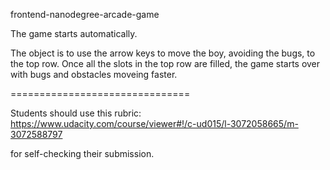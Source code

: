 frontend-nanodegree-arcade-game

The game starts automatically.

The object is to use the arrow keys to move the boy, avoiding the bugs, to the top row. Once all the slots in the top row are filled, the game starts over with bugs and obstacles moveing faster.


===============================

Students should use this rubric: https://www.udacity.com/course/viewer#!/c-ud015/l-3072058665/m-3072588797

for self-checking their submission.

